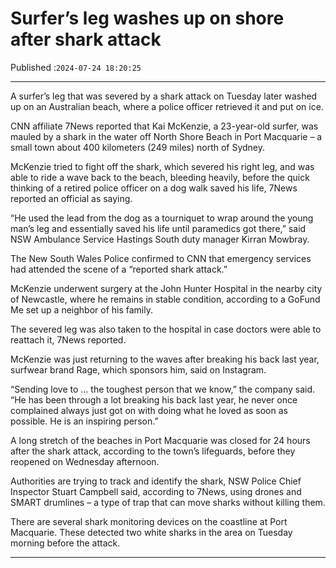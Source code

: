 # Surfer’s leg washes up on shore after shark attack

Published :`2024-07-24 18:20:25`

---

A surfer’s leg that was severed by a shark attack on Tuesday later washed up on an Australian beach, where a police officer retrieved it and put on ice.

CNN affiliate 7News reported that Kai McKenzie, a 23-year-old surfer, was mauled by a shark in the water off North Shore Beach in Port Macquarie – a small town about 400 kilometers (249 miles) north of Sydney.

McKenzie tried to fight off the shark, which severed his right leg, and was able to ride a wave back to the beach, bleeding heavily, before the quick thinking of a retired police officer on a dog walk saved his life, 7News reported an official as saying.

“He used the lead from the dog as a tourniquet to wrap around the young man’s leg and essentially saved his life until paramedics got there,” said NSW Ambulance Service Hastings South duty manager Kirran Mowbray.

The New South Wales Police confirmed to CNN that emergency services had attended the scene of a “reported shark attack.”

McKenzie underwent surgery at the John Hunter Hospital in the nearby city of Newcastle, where he remains in stable condition, according to a GoFund Me set up a neighbor of his family.

The severed leg was also taken to the hospital in case doctors were able to reattach it, 7News reported.

McKenzie was just returning to the waves after breaking his back last year, surfwear brand Rage, which sponsors him, said on Instagram.

“Sending love to … the toughest person that we know,” the company said. “He has been through a lot breaking his back last year, he never once complained always just got on with doing what he loved as soon as possible. He is an inspiring person.”

A long stretch of the beaches in Port Macquarie was closed for 24 hours after the shark attack, according to the town’s lifeguards, before they reopened on Wednesday afternoon.

Authorities are trying to track and identify the shark, NSW Police Chief Inspector Stuart Campbell said, according to 7News, using drones and SMART drumlines – a type of trap that can move sharks without killing them.

There are several shark monitoring devices on the coastline at Port Macquarie. These detected two white sharks in the area on Tuesday morning before the attack.

---


